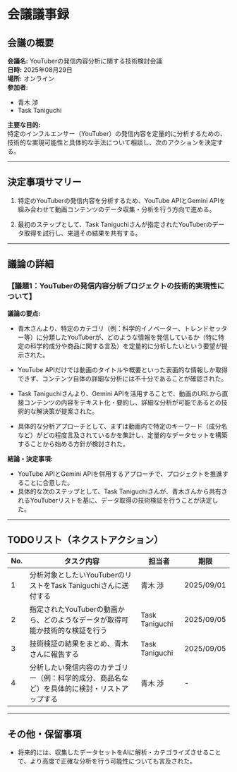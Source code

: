 # 会議議事録

## 会議の概要

**会議名:** YouTuberの発信内容分析に関する技術検討会議  
**日時:** 2025年08月29日  
**場所:** オンライン  
**参加者:**
- 青木 渉
- Task Taniguchi

**主要な目的:**  
特定のインフルエンサー（YouTuber）の発信内容を定量的に分析するための、技術的な実現可能性と具体的な手法について相談し、次のアクションを決定する。

---

## 決定事項サマリー

1. 特定のYouTuberの発信内容を分析するため、YouTube APIとGemini APIを組み合わせて動画コンテンツのデータ収集・分析を行う方向で進める。

2. 最初のステップとして、Task Taniguchiさんが指定されたYouTuberのデータ取得を試行し、来週その結果を共有する。

---

## 議論の詳細

### 【議題1：YouTuberの発信内容分析プロジェクトの技術的実現性について】

**議論の要点:**

- 青木さんより、特定のカテゴリ（例：科学的イノベーター、トレンドセッター等）に分類したYouTuberが、どのような情報を発信しているか（特に特定の科学的成分や商品に関する言及）を定量的に分析したいという要望が提示された。

- YouTube APIだけでは動画のタイトルや概要といった表面的な情報しか取得できず、コンテンツ自体の詳細な分析には不十分であることが確認された。

- Task Taniguchiさんより、Gemini APIを活用することで、動画のURLから直接コンテンツの内容をテキスト化・要約し、詳細な分析が可能であるとの技術的な解決策が提案された。

- 具体的な分析アプローチとして、まずは動画内で特定のキーワード（成分名など）がどの程度言及されているかを集計し、定量的なデータセットを構築することから始める方針が検討された。

**結論・決定事項:**

- YouTube APIとGemini APIを併用するアプローチで、プロジェクトを推進することに合意した。
- 具体的な次のステップとして、Task Taniguchiさんが、青木さんから共有されるYouTuberリストを基に、データ取得の技術検証を行うことが決定した。

---

## TODOリスト（ネクストアクション）

| No. | タスク内容 | 担当者 | 期限 |
|-----|----------|--------|------|
| 1 | 分析対象としたいYouTuberのリストをTask Taniguchiさんに送付する | 青木 渉 | 2025/09/01 |
| 2 | 指定されたYouTuberの動画から、どのようなデータが取得可能か技術的な検証を行う | Task Taniguchi | 2025/09/05 |
| 3 | 技術検証の結果をまとめ、青木さんに報告する | Task Taniguchi | 2025/09/05 |
| 4 | 分析したい発信内容のカテゴリー（例：科学的成分、商品名など）を具体的に検討・リストアップする | 青木 渉 | - |

---

## その他・保留事項

- 将来的には、収集したデータセットをAIに解析・カテゴライズさせることで、より高度で正確な分析を行う可能性についても言及された。